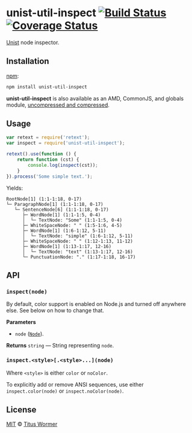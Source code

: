 # unist-util-inspect [![Build Status][build-badge]][build-page] [![Coverage Status][coverage-badge]][coverage-page]

[Unist][] node inspector.

## Installation

[npm][]:

```bash
npm install unist-util-inspect
```

**unist-util-inspect** is also available as an AMD, CommonJS, and
globals module, [uncompressed and compressed][releases].

## Usage

```javascript
var retext = require('retext');
var inspect = require('unist-util-inspect');

retext().use(function () {
    return function (cst) {
        console.log(inspect(cst));
    }
}).process('Some simple text.');
```

Yields:

```text
RootNode[1] (1:1-1:18, 0-17)
└─ ParagraphNode[1] (1:1-1:18, 0-17)
   └─ SentenceNode[6] (1:1-1:18, 0-17)
      ├─ WordNode[1] (1:1-1:5, 0-4)
      │  └─ TextNode: "Some" (1:1-1:5, 0-4)
      ├─ WhiteSpaceNode: " " (1:5-1:6, 4-5)
      ├─ WordNode[1] (1:6-1:12, 5-11)
      │  └─ TextNode: "simple" (1:6-1:12, 5-11)
      ├─ WhiteSpaceNode: " " (1:12-1:13, 11-12)
      ├─ WordNode[1] (1:13-1:17, 12-16)
      │  └─ TextNode: "text" (1:13-1:17, 12-16)
      └─ PunctuationNode: "." (1:17-1:18, 16-17)
```

## API

### `inspect(node)`

By default, color support is enabled on Node.js and turned off anywhere else.
See below on how to change that.

**Parameters**

*   `node` ([`Node`][node]).

**Returns** `string` — String representing `node`.

### `inspect.<style>[.<style>...](node)`

Where `<style>` is either `color` or `noColor`.

To explicitly add or remove ANSI sequences, use either `inspect.color(node)`
or `inspect.noColor(node)`.

## License

[MIT][license] © [Titus Wormer][author]

<!-- Definition -->

[build-badge]: https://img.shields.io/travis/wooorm/unist-util-inspect.svg

[build-page]: https://travis-ci.org/wooorm/unist-util-inspect

[coverage-badge]: https://img.shields.io/codecov/c/github/wooorm/unist-util-inspect.svg

[coverage-page]: https://codecov.io/github/wooorm/unist-util-inspect?branch=master

[unist]: https://github.com/wooorm/unist

[npm]: https://docs.npmjs.com/cli/install

[releases]: https://github.com/wooorm/unist-util-inspect/releases

[node]: https://github.com/wooorm/unist#unist-nodes

[license]: LICENSE

[author]: http://wooorm.com
